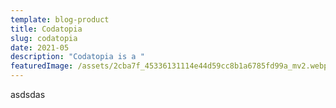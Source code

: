 ```yaml
---
template: blog-product
title: Codatopia
slug: codatopia
date: 2021-05
description: "Codatopia is a "
featuredImage: /assets/2cba7f_45336131114e44d59cc8b1a6785fd99a_mv2.webp
---
```

asdsdas